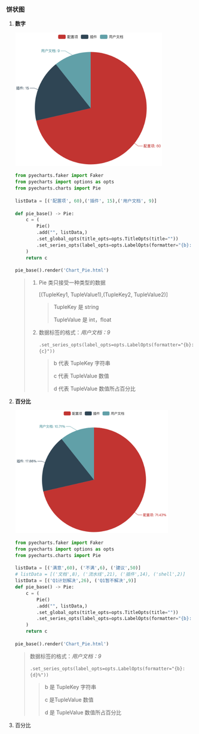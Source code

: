 ### 饼状图

1. **数字**

   <img src="https://raw.githubusercontent.com/jiangsai0502/PicBedRepo/master/img/20200204103234.png" style="zoom:40%;" />

   ```python
   from pyecharts.faker import Faker
   from pyecharts import options as opts
   from pyecharts.charts import Pie
   
   listData = [('配置项', 60),('插件', 15),('用户文档', 9)]
   
   def pie_base() -> Pie:
       c = (
           Pie()
           .add("", listData,)
           .set_global_opts(title_opts=opts.TitleOpts(title=""))
           .set_series_opts(label_opts=opts.LabelOpts(formatter="{b}: {c}"))
       )
       return c
   
   pie_base().render('Chart_Pie.html')
   ```

   > 1. Pie 类只接受一种类型的数据 
   >
   >    [(TupleKey1, TupleValue1),(TupleKey2, TupleValue2)]
   >
   >    > TupleKey 是 string
   >    >
   >    > TupleValue 是 int，float
   >
   > 2. 数据标签的格式：*用户文档：9*
   >
   >    `.set_series_opts(label_opts=opts.LabelOpts(formatter="{b}: {c}"))`
   >
   >    > b 代表 TupleKey 字符串
   >    >
   >    > c 代表 TupleValue 数值
   >    >
   >    > d 代表 TupleValue 数值所占百分比

2. **百分比**

   <img src="https://raw.githubusercontent.com/jiangsai0502/PicBedRepo/master/img/20200204102250.png" style="zoom:40%;" />

   ```python
   from pyecharts.faker import Faker
   from pyecharts import options as opts
   from pyecharts.charts import Pie
   
   listData = [('满意',60), ('不满',6), ('建议',50)]
   # listData = [('文档',8), ('流水线',21), ('插件',14), ('shell',2)]
   listData = [('Q1计划解决',26), ('Q1暂不解决',9)]
   def pie_base() -> Pie:
       c = (
           Pie()
           .add("", listData,)
           .set_global_opts(title_opts=opts.TitleOpts(title=""))
           .set_series_opts(label_opts=opts.LabelOpts(formatter="{b}: {d}%"))
       )
       return c
   
   pie_base().render('Chart_Pie.html')
   ```

   > 数据标签的格式：*用户文档：9*
   >
   > `.set_series_opts(label_opts=opts.LabelOpts(formatter="{b}: {d}%"))`
   >
   > > b 是 TupleKey 字符串
   > >
   > > c 是TupleValue 数值
   > >
   > > d 是 TupleValue 数值所占百分比

3. 百分比

